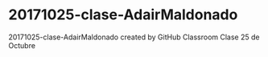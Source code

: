 # 20171025-clase-AdairMaldonado
20171025-clase-AdairMaldonado created by GitHub Classroom
Clase 25 de Octubre
